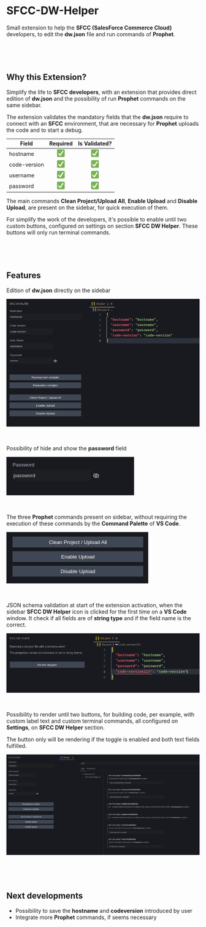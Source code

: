 # SFCC-DW-Helper
Small extension to help the **SFCC (SalesForce Commerce Cloud)** developers, to edit the **dw.json** file and run commands of **Prophet**.

&nbsp;

&nbsp;

## Why this Extension?
Simplify the life to **SFCC developers**, with an extension that provides direct edition of **dw.json** and the possibility of run **Prophet** commands on the same sidebar.

The extension validates the mandatory fields that the **dw.json** require to connect with an **SFCC** environment, that are necessary for **Prophet** uploads the code and to start a debug.

|Field |Required|Is Validated?|
|-----|:------:|:------:|
|hostname|![](/media/svg_checkmark_green.png)    |![](/media/svg_checkmark_green.png)      |
|code-version  |![](/media/svg_checkmark_green.png)       |![](/media/svg_checkmark_green.png)     |
|username  |![](/media/svg_checkmark_green.png)       |![](/media/svg_checkmark_green.png)     |
|password  |![](/media/svg_checkmark_green.png)       |![](/media/svg_checkmark_green.png)     |

The main commands **Clean Project/Upload All**, **Enable Upload** and **Disable Upload**, are present on the sidebar, for quick execution of them.

For simplify the work of the developers, it's possible to enable until two custom buttons, configured on settings on section **SFCC DW Helper**. These buttons will only run terminal commands.

&nbsp;

&nbsp;

## Features
Edition of **dw.json** directly on the sidebar

![](/media/edit_json.png)

&nbsp;

Possibility of hide and show the **password** field

![](/media/password_feature.png)

&nbsp;

The three **Prophet** commands present on sidebar, without requiring the execution of these commands by the **Command Palette** of **VS Code**. 

![](/media/prophet_commands.png)

&nbsp;

JSON schema validation at start of the extension activation, when the sidebar **SFCC DW Helper** icon is clicked for the first time on a **VS Code** window. It check if all fields are of **string type** and if the field name is the correct. 

![](/media/schema_validation.png)

&nbsp;

Possibility to render until two buttons, for building code, per example, with custom label text and custom terminal commands, all configured on **Settings**, on **SFCC DW Helper** section.

The button only will be rendering if the toggle is enabled and both text fields fulfilled.

![](/media/settings_options.png)


&nbsp;

&nbsp;

## Next developments
* Possibility to save the **hostname** and **codeversion** introduced by user
* Integrate more **Prophet** commands, if seems necessary
